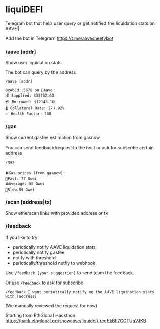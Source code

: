 # liquiDEFI
Telegram bot that help user query or get notified the liquidation stats on AAVE👻

Add the bot in Telegram https://t.me/aavesheetybot

### /aave [addr]

Show user liquidation stats

The bot can query by the address

```
/aave [addr]

0xAbCd..5678 on 👻Aave: 
💰 Supplied: $33762.61
💳 Borrowed: $12148.10
🌡 Collateral Rate: 277.92%
✅ Health Factor: 208
```

### /gas

Show current gasfee estimation from gasnow

You can send feedback/request to the host or ask for subscribe certain address

```
/gas

⛽️Gas prices (from gasnow):
🚀Fast: 77 Gwei
🚘Average: 58 Gwei
🚜Slow:50 Gwei
```

### /scan [address|tx]

Show etherscan links with provided address or tx

### /feedback

If you like to try 
- periotically notify AAVE liquidation stats
- periotically notify gasfee
- notify with threshold
- periotically/threshold notfiy to webhook

Use `/feedback [your suggestion]` to send team the feedback.

Or use `/feedback` to ask for subscribe

`/feedback I want periotically notify me the AAVE liquidation stats with [address]`

(We manually reviewed the request for now)


Starting from EthGlobal Hackthon
https://hack.ethglobal.co/showcase/liquidefi-recEkBh7CCTUqVJKB
